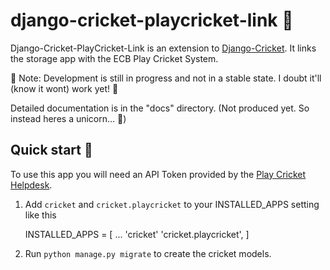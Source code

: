 
django-cricket-playcricket-link 🏏
==================================

Django-Cricket-PlayCricket-Link is an extension to [Django-Cricket](https://github.com/RileyEv/django-cricket/). It links the storage app with the ECB Play Cricket System.

📝 Note: Development is still in progress and not in a stable state. I doubt it'll (know it wont) work yet! 🤪

Detailed documentation is in the "docs" directory. (Not produced yet. So instead heres a unicorn... 🦄)


Quick start 🛫
-------------
To use this app you will need an API Token provided by the [Play Cricket Helpdesk](https://play-cricket.ecb.co.uk/hc/en-us/requests/new?ticket_form_id=217809).


1. Add `cricket` and `cricket.playcricket` to your INSTALLED_APPS setting like this

    INSTALLED_APPS = [
        ...
        'cricket'
        'cricket.playcricket',
    ]

2. Run `python manage.py migrate` to create the cricket models.
